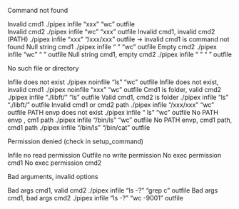 Command not found

Invalid cmd1				./pipex infile “xxx” “wc” outfile 	
Invalid cmd2				./pipex infile “wc” “xxx” outfile 
Invalid cmd1, invalid cmd2 (PATH)	./pipex infile “xxx” “/xxx/xxx” outfile  -> invalid cmd1 is command not found
Null string cmd1			./pipex infile “ ” “wc” outfile 
Empty cmd2				./pipex infile “wc” “        ” outfile 
Null string cmd1, empty cmd2	./pipex infile “ ” “       ” outfile 

No such file or directory

Infile does not exist			./pipex noinfile “ls” “wc” outfile
Infile does not exist, invalid cmd1	./pipex noinfile “xxx” “wc” outfile
Cmd1 is folder, valid cmd2		./pipex infile “./libft/” “ls” outfile
Valid cmd1, cmd2 is folder		./pipex infile “ls” “./libft/” outfile
Invalid cmd1 or cmd2 path		./pipex infile “/xxx/xxx” “wc” outfile
PATH envp does not exist		./pipex infile “ ls” “wc” outfile
No PATH envp	, cm1 path		./pipex infile “/bin/ls” “wc” outfile
No PATH envp, cmd1 path, cmd1 path	./pipex infile “/bin/ls” “/bin/cat” outfile

Permission denied (check in setup_command)

Infile no read permission
Outfile no write permission
No exec permission cmd1
No exec permission cmd2

Bad arguments, invalid options

Bad args cmd1, valid cmd2		./pipex infile “ls -?” “grep c” outfile
Bad args cmd1, bad args cmd2	./pipex infile “ls -?” “wc -9001” outfile
